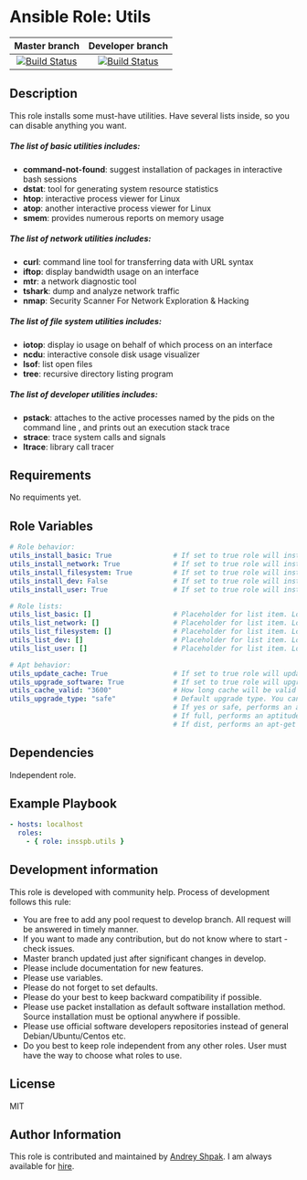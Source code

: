 Ansible Role: Utils
=========
| Master branch | Developer branch | 
|:---:|:---:|
|[![Build Status](https://travis-ci.org/insspb/ansible-role-utils.svg?branch=master)](https://travis-ci.org/insspb/ansible-role-utils) | [![Build Status](https://travis-ci.org/insspb/ansible-role-utils.svg?branch=develop)](https://travis-ci.org/insspb/ansible-role-utils)|

Description
------------

This role installs some must-have utilities. Have several lists inside, so you can disable anything you want. 

##### The list of basic utilities includes:
- **command-not-found**: suggest installation of packages in interactive bash sessions
- **dstat**: tool for generating system resource statistics
- **htop**: interactive process viewer for Linux
- **atop**: another interactive process viewer for Linux
- **smem**: provides numerous reports on memory usage


##### The list of network utilities includes:
- **curl**: command line tool for transferring data with URL syntax
- **iftop**: display bandwidth usage on an interface
- **mtr**: a network diagnostic tool
- **tshark**: dump and analyze network traffic
- **nmap**: Security Scanner For Network Exploration & Hacking

##### The list of file system utilities includes:
- **iotop**: display io usage on behalf of which process on an interface
- **ncdu**: interactive console disk usage visualizer
- **lsof**: list open files
- **tree**: recursive directory listing program

##### The list of developer utilities includes:
- **pstack**: attaches to the active processes named by the pids on the command line , and prints out an execution stack trace
- **strace**: trace system calls and signals
- **ltrace**: library call tracer

Requirements
------------

No requiments yet.

Role Variables
--------------

```yaml
# Role behavior:
utils_install_basic: True               # If set to true role will install basic tools list.
utils_install_network: True             # If set to true role will install network tools list.
utils_install_filesystem: True          # If set to true role will install file system tools list.
utils_install_dev: False                # If set to true role will install developer tools list.
utils_install_user: True                # If set to true role will install list of user configured packages

# Role lists:
utils_list_basic: []                    # Placeholder for list item. Look at vars/main.yml
utils_list_network: []                  # Placeholder for list item. Look at vars/main.yml
utils_list_filesystem: []               # Placeholder for list item. Look at vars/main.yml
utils_list_dev: []                      # Placeholder for list item. Look at vars/main.yml
utils_list_user: []                     # Placeholder for list item. Look at vars/main.yml

# Apt behavior:
utils_update_cache: True                # If set to true role will update application cache before execution.
utils_upgrade_software: True            # If set to true role will upgrade installed soft
utils_cache_valid: "3600"               # How long cache will be valid after update.
utils_upgrade_type: "safe"              # Default upgrade type. You can use:
                                        # If yes or safe, performs an aptitude safe-upgrade
                                        # If full, performs an aptitude full-upgrade
                                        # If dist, performs an apt-get dist-upgrade
```

Dependencies
------------

Independent role.

Example Playbook
----------------
```yaml
- hosts: localhost
  roles:
    - { role: insspb.utils }
```
Development information
----------------
This role is developed with community help. 
Process of development follows this rule: 
- You are free to add any pool request to develop branch. All request will be answered in timely manner. 
- If you want to made any contribution, but do not know where to start - check issues.
- Master branch updated just after significant changes in develop.
- Please include documentation for new features. 
- Please use variables.
- Please do not forget to set defaults.
- Please do your best to keep backward compatibility if possible.
- Please use packet installation as default software installation method. Source installation must be optional anywhere if possible.
- Please use official software developers repositories instead of general Debian/Ubuntu/Centos etc. 
- Do you best to keep role independent from any other roles. User must have the way to choose what roles to use.

License
-------

MIT

Author Information
------------------

This role is contributed and maintained by [Andrey Shpak](http://www.ashpak.ru). I am always available for [hire](https://www.upwork.com/o/profiles/users/_~01a780866aa29e4429/).
